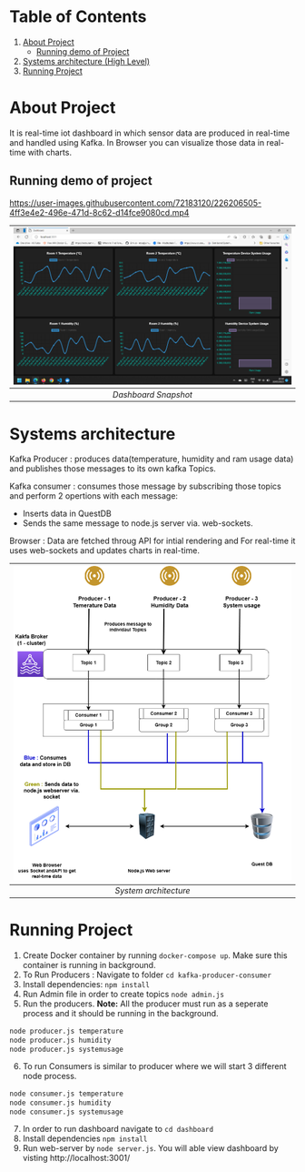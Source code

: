 # Table of Contents
1. [About Project](#about-project)
    - [Running demo of Project](#running-demo-of-project)
2. [Systems architecture (High Level)](#systems-architecture)
3. [Running Project](#running-project)



# **About Project**

It is real-time iot dashboard in which sensor data are produced in real-time and handled using Kafka. In Browser you can visualize those data in real-time with charts.

## **Running demo of project**


https://user-images.githubusercontent.com/72183120/226206505-4ff3e4e2-496e-471d-8c62-d14fce9080cd.mp4


| ![Dashboard Snapshot](./assets/dashboard.png) | 
|:--:| 
| *Dashboard Snapshot* |


# **Systems architecture**

Kafka Producer : produces data(temperature, humidity and ram usage data) and publishes those messages to its own kafka Topics.

Kafka consumer : consumes those message by subscribing those topics and perform 2 opertions with each message:
- Inserts data in QuestDB
- Sends the same message to node.js server via. web-sockets.

Browser : Data are fetched throug API for intial rendering and For real-time it uses web-sockets and updates charts in real-time.

| ![System architecture](./assets/system-architecture2.png) | 
|:--:| 
| *System architecture* |


# **Running Project**

1. Create Docker container by running `docker-compose up`. Make sure this container is running in background.
2. To Run Producers : Navigate to folder `cd kafka-producer-consumer`
3. Install dependencies: `npm install`
4. Run Admin file in order to create topics `node admin.js`
5. Run the producers. 
**Note:** All the producer must run as a seperate process and it should be running in the background.
```
node producer.js temperature
node producer.js humidity
node producer.js systemusage
```
6. To run Consumers is similar to producer where we will start 3 different node process.
```
node consumer.js temperature
node consumer.js humidity
node consumer.js systemusage
```
7. In order to run dashboard navigate to `cd dashboard`
8. Install dependencies `npm install`
9. Run web-server by `node server.js`. You will able view dashboard by visting http://localhost:3001/
